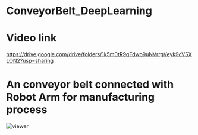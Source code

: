 # ConveyorBelt_DeepLearning
# Video link
https://drive.google.com/drive/folders/1k5m0tR9qFdwo9uNVrrgVeyk9cVSXLON2?usp=sharing
# An conveyor belt connected with Robot Arm for manufacturing process
![viewer](https://github.com/quocnh/ConveyorBelt_DeepLearning/blob/master/Docs/34051840_1831265666895470_797942530606891008_n.jpeg)
